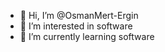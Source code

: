 - 👋 Hi, I’m @OsmanMert-Ergin
- 👀 I’m interested in software
- 🌱 I’m currently learning software

<!---
OsmanMert-Ergin/OsmanMert-Ergin is a ✨ special ✨ repository because its `README.md` (this file) appears on your GitHub profile.
You can click the Preview link to take a look at your changes.
--->
